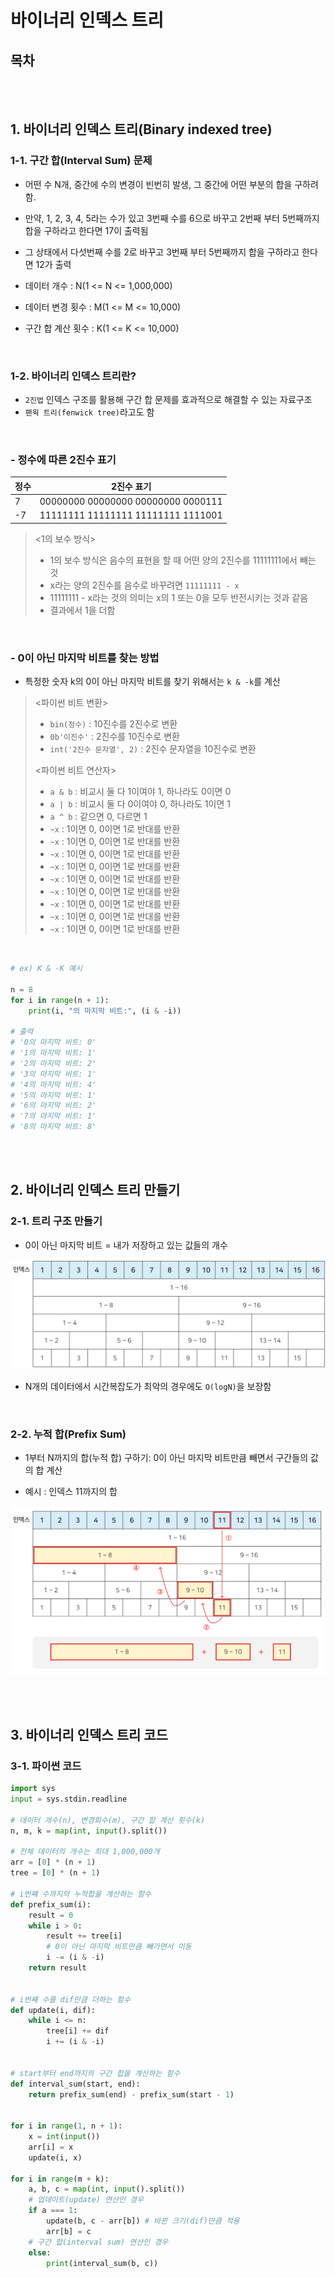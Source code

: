 # 바이너리 인덱스 트리

## 목차

<br>
<br>

## 1. 바이너리 인덱스 트리(Binary indexed tree)

### 1-1. 구간 합(Interval Sum) 문제

- 어떤 수 N개, 중간에 수의 변경이 빈번히 발생, 그 중간에 어떤 부분의 합을 구하려함.
- 만약, 1, 2, 3, 4, 5라는 수가 있고 3번째 수를 6으로 바꾸고 2번째 부터 5번째까지 합을 구하라고 한다면 17이 출력됨
- 그 상태에서 다섯번째 수를 2로 바꾸고 3번째 부터 5번째까지 합을 구하라고 한다면 12가 출력

- 데이터 개수 : N(1 <= N <= 1,000,000)
- 데이터 변경 횟수 : M(1 <= M <= 10,000)
- 구간 합 계산 횟수 : K(1 <= K <= 10,000)

<br>

### 1-2. 바이너리 인덱스 트리란?

- `2진법` 인덱스 구조를 활용해 구간 합 문제를 효과적으로 해결할 수 있는 자료구조
- `팬윅 트리(fenwick tree)`라고도 함

<br>

### - 정수에 따른 2진수 표기

| 정수 | 2진수 표기                             |
|----|------------------------------------|
| 7  | 00000000 00000000 00000000 0000111 |
| -7 | 11111111 11111111 11111111 1111001 |

> <1의 보수 방식><br>
>
> - 1의 보수 방식은 음수의 표현을 할 때 어떤 양의 2진수를 11111111에서 빼는 것
> - x라는 양의 2진수를 음수로 바꾸려면 `11111111 - x`
> - 11111111 - x라는 것의 의미는 x의 1 또는 0을 모두 반전시키는 것과 같음
> - 결과에서 1을 더함

<br>

### - 0이 아닌 마지막 비트를 찾는 방법

- 특정한 숫자 k의 0이 아닌 마지막 비트를 찾기 위해서는 `k & -k`를 계산

> <파이썬 비트 변환><br>
>
> - `bin(정수)` : 10진수를 2진수로 변환
> - `0b'이진수'` : 2진수를 10진수로 변환
> - `int('2진수 문자열', 2)` : 2진수 문자열을 10진수로 변환
>
> <파이썬 비트 연산자><br>
>
> - `a & b` : 비교시 둘 다 1이여야 1, 하나라도 0이면 0
> - `a | b` : 비교시 둘 다 0이여야 0, 하나라도 1이면 1
> - `a ^ b` : 같으면 0, 다르면 1
> - `~x` : 1이면 0, 0이면 1로 반대를 반환
> - `~x` : 1이면 0, 0이면 1로 반대를 반환
> - `~x` : 1이면 0, 0이면 1로 반대를 반환
> - `~x` : 1이면 0, 0이면 1로 반대를 반환
> - `~x` : 1이면 0, 0이면 1로 반대를 반환
> - `~x` : 1이면 0, 0이면 1로 반대를 반환
> - `~x` : 1이면 0, 0이면 1로 반대를 반환
> - `~x` : 1이면 0, 0이면 1로 반대를 반환
> - `~x` : 1이면 0, 0이면 1로 반대를 반환

<br>

```python
# ex) K & -K 예시

n = 8
for i in range(n + 1):
    print(i, "의 마지막 비트:", (i & -i))

# 출력
# '0의 마지막 비트: 0'
# '1의 마지막 비트: 1'
# '2의 마지막 비트: 2'
# '3의 마지막 비트: 1'
# '4의 마지막 비트: 4'
# '5의 마지막 비트: 1'
# '6의 마지막 비트: 2'
# '7의 마지막 비트: 1'
# '8의 마지막 비트: 8'
```

<br>
<br>

## 2. 바이너리 인덱스 트리 만들기

### 2-1. 트리 구조 만들기

- 0이 아닌 마지막 비트 = 내가 저장하고 있는 값들의 개수

![트리구조만들기](../../assets/img/algorithm_binary_indexed_tree_1.jpg)

- N개의 데이터에서 시간복잡도가 최악의 경우에도 `O(logN)`을 보장함

<br>

### 2-2. 누적 합(Prefix Sum)

- 1부터 N까지의 합(누적 합) 구하기: 0이 아닌 마지막 비트만큼 빼면서 구간들의 값의 합 계산

- 예시 : 인덱스 11까지의 합

![바이너리 인덱스 트리 예시](../../assets/img/algorithm_binary_indexed_tree_2.jpg.png)

<br>
<br>

## 3. 바이너리 인덱스 트리 코드

### 3-1. 파이썬 코드

```python
import sys
input = sys.stdin.readline

# 데이터 개수(n), 변경회수(m), 구간 합 계산 횟수(k)
n, m, k = map(int, input().split())

# 전체 데이터의 개수는 최대 1,000,000개
arr = [0] * (n + 1)
tree = [0] * (n + 1)

# i번째 수까지의 누적합을 계산하는 함수
def prefix_sum(i):
    result = 0
    while i > 0:
        result += tree[i]
        # 0이 아닌 마지막 비트만큼 빼가면서 이동
        i -= (i & -i)
    return result


# i번째 수를 dif만큼 더하는 함수
def update(i, dif):
    while i <= n:
        tree[i] += dif
        i += (i & -i)


# start부터 end까지의 구간 합을 계산하는 함수
def interval_sum(start, end):
    return prefix_sum(end) - prefix_sum(start - 1)


for i in range(1, n + 1):
    x = int(input())
    arr[i] = x
    update(i, x)

for i in range(m + k):
    a, b, c = map(int, input().split())
    # 업데이트(update) 연산인 경우
    if a === 1:
        update(b, c - arr[b]) # 바뀐 크기(dif)만큼 적용
        arr[b] = c
    # 구간 합(interval sum) 연산인 경우
    else:
        print(interval_sum(b, c))
```
